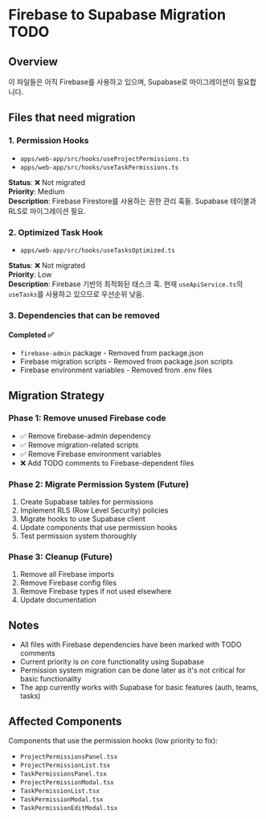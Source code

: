 # Firebase to Supabase Migration TODO

## Overview
이 파일들은 아직 Firebase를 사용하고 있으며, Supabase로 마이그레이션이 필요합니다.

## Files that need migration

### 1. Permission Hooks
- `apps/web-app/src/hooks/useProjectPermissions.ts`
- `apps/web-app/src/hooks/useTaskPermissions.ts`

**Status**: ❌ Not migrated  
**Priority**: Medium  
**Description**: Firebase Firestore를 사용하는 권한 관리 훅들. Supabase 테이블과 RLS로 마이그레이션 필요.

### 2. Optimized Task Hook
- `apps/web-app/src/hooks/useTasksOptimized.ts`

**Status**: ❌ Not migrated  
**Priority**: Low  
**Description**: Firebase 기반의 최적화된 태스크 훅. 현재 `useApiService.ts`의 `useTasks`를 사용하고 있으므로 우선순위 낮음.

### 3. Dependencies that can be removed

#### Completed ✅
- `firebase-admin` package - Removed from package.json
- Firebase migration scripts - Removed from package.json scripts
- Firebase environment variables - Removed from .env files

## Migration Strategy

### Phase 1: Remove unused Firebase code
- ✅ Remove firebase-admin dependency
- ✅ Remove migration-related scripts
- ✅ Remove Firebase environment variables
- ❌ Add TODO comments to Firebase-dependent files

### Phase 2: Migrate Permission System (Future)
1. Create Supabase tables for permissions
2. Implement RLS (Row Level Security) policies
3. Migrate hooks to use Supabase client
4. Update components that use permission hooks
5. Test permission system thoroughly

### Phase 3: Cleanup (Future)
1. Remove all Firebase imports
2. Remove Firebase config files
3. Remove Firebase types if not used elsewhere
4. Update documentation

## Notes
- All files with Firebase dependencies have been marked with TODO comments
- Current priority is on core functionality using Supabase
- Permission system migration can be done later as it's not critical for basic functionality
- The app currently works with Supabase for basic features (auth, teams, tasks)

## Affected Components
Components that use the permission hooks (low priority to fix):
- `ProjectPermissionsPanel.tsx`
- `ProjectPermissionList.tsx`
- `TaskPermissionsPanel.tsx`
- `ProjectPermissionModal.tsx`
- `TaskPermissionList.tsx`
- `TaskPermissionModal.tsx`
- `TaskPermissionEditModal.tsx`